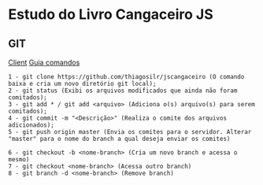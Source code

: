 # Estudo do Livro Cangaceiro JS

## GIT
[Client](https://git-for-windows.github.io/)
[Guia comandos](http://rogerdudler.github.io/git-guide/index.pt_BR.html)

```
1 - git clone https://github.com/thiagosilr/jscangaceiro (O comando baixa e cria um novo diretório git local);
2 - git status (Exibi os arquivos modificados que ainda não foram comitados);
3 - git add * / git add <arquivo> (Adiciona o(s) arquivo(s) para serem comitados);
4 - git commit -m "<Descrição>" (Realiza o comite dos arquivos adicionados);
5 - git push origin master (Envia os comites para o servidor. Alterar "master" para o nome do branch a qual deseja enviar os comites)

6 - git checkout -b <nome-branch> (Cria um novo branch e acessa o mesmo)
7 - git checkout <nome-branch> (Acessa outro branch)
8 - git branch -d <nome-branch> (Remove branch)
```
